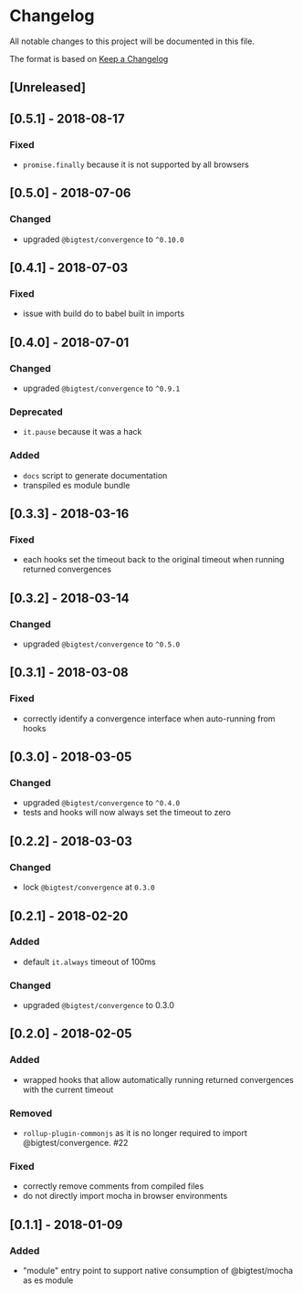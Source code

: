 # Changelog
All notable changes to this project will be documented in this file.

The format is based on [Keep a Changelog](http://keepachangelog.com/en/1.0.0/)

## [Unreleased]

## [0.5.1] - 2018-08-17

### Fixed

- `promise.finally` because it is not supported by all browsers

## [0.5.0] - 2018-07-06

### Changed

- upgraded `@bigtest/convergence` to `^0.10.0`

## [0.4.1] - 2018-07-03

### Fixed

- issue with build do to babel built in imports

## [0.4.0] - 2018-07-01

### Changed

- upgraded `@bigtest/convergence` to `^0.9.1`

### Deprecated

- `it.pause` because it was a hack

### Added

- `docs` script to generate documentation
- transpiled es module bundle

## [0.3.3] - 2018-03-16

### Fixed

- each hooks set the timeout back to the original timeout when running
  returned convergences

## [0.3.2] - 2018-03-14

### Changed

- upgraded `@bigtest/convergence` to `^0.5.0`

## [0.3.1] - 2018-03-08

### Fixed

- correctly identify a convergence interface when auto-running from hooks

## [0.3.0] - 2018-03-05

### Changed

- upgraded `@bigtest/convergence` to `^0.4.0`
- tests and hooks will now always set the timeout to zero

## [0.2.2] - 2018-03-03

### Changed

- lock `@bigtest/convergence` at `0.3.0`

## [0.2.1] - 2018-02-20

### Added

- default `it.always` timeout of 100ms

### Changed

- upgraded `@bigtest/convergence` to 0.3.0

## [0.2.0] - 2018-02-05

### Added

- wrapped hooks that allow automatically running returned convergences
  with the current timeout

### Removed

- `rollup-plugin-commonjs` as it is no longer required to import
  @bigtest/convergence. #22

### Fixed

- correctly remove comments from compiled files
- do not directly import mocha in browser environments

## [0.1.1] - 2018-01-09

### Added

- "module" entry point to support native consumption of @bigtest/mocha
  as es module
